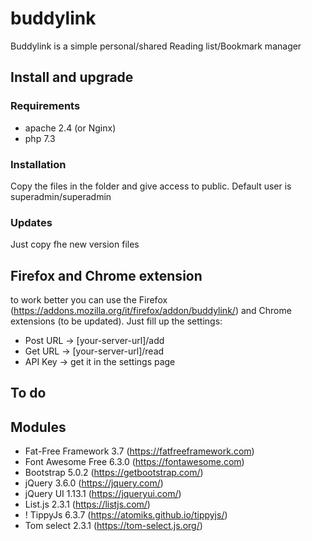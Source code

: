 # buddylink
Buddylink is a simple personal/shared Reading list/Bookmark manager

## Install and upgrade
### Requirements
- apache 2.4 (or Nginx)
- php 7.3

### Installation
Copy the files in the folder and give access to public. Default user is superadmin/superadmin

### Updates
Just copy fhe new version files

## Firefox and Chrome extension
to work better you can use the Firefox (https://addons.mozilla.org/it/firefox/addon/buddylink/) and Chrome extensions (to be updated).
Just fill up the settings:
- Post URL -> [your-server-url]/add
- Get URL -> [your-server-url]/read
- API Key -> get it in the settings page

## To do

## Modules
- Fat-Free Framework 3.7 (https://fatfreeframework.com)
- Font Awesome Free 6.3.0 (https://fontawesome.com)
- Bootstrap 5.0.2 (https://getbootstrap.com/)
- jQuery 3.6.0 (https://jquery.com/)
- jQuery UI 1.13.1 (https://jqueryui.com/)
- List.js 2.3.1 (https://listjs.com/)
- ! TippyJs 6.3.7 (https://atomiks.github.io/tippyjs/)
- Tom select 2.3.1 (https://tom-select.js.org/)